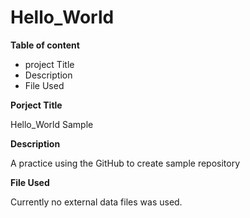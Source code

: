 # Hello_World

**Table of content**
- project Title
- Description
- File Used

**Porject Title**

Hello_World Sample

**Description**

A practice using the GitHub to create sample repository

**File Used**

Currently no external data files was used.


